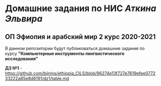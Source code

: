 # Домашние задания по НИС *Аткина Эльвира*
## ОП Эфиопия и арабский мир 2 курс 2020-2021

В данном репозитории будут публиковаться домашние задания по курсу **"Компьютерные инструменты лингвистического исследования"**

**ДЗ №1** - https://github.com/biinins/ethiopia_CILS/blob/96274e13f727e7619efee077233222a85e8d6191/dz1/table.md

